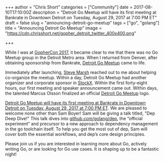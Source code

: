 +++
author = "Chris Short"
categories = ["Community"]
date = 2017-08-10T17:10:00Z
description = "Detroit Go Meetup will have its first meeting at Bankrate in Downtown Detroit on Tuesday, August 29, 2017 at 7:00 PM ET"
draft = false
slug = "announcing-detroit-go-meetup"
tags = ["go", "golang"]
title = "Announcing Detroit Go Meetup"
image = "https://cdn.chrisshort.net/gopher_detroit_twitter_400x400.png"

+++

While I was at [GopherCon 2017](https://chrisshort.net/gophercon-2017-lightning-talk-video/), it became clear to me that there was no Go Meetup group in the Detroit Metro area. When I returned from Denver, after obtaining sponsorship from Bankrate, [Detroit Go Meetup](https://www.meetup.com/DetroitGolang/) came to life.

Immediately after launching, [Steve Marsh](https://github.com/Swampy821) reached out to me about helping co-organize the meetup. Within a day, Detroit Go Meetup had another organizer and corporate sponsor in [StockX](https://stockx.com/). Within the first forty-eight hours, our first meeting and speaker announcement came out. Within days, the talented Marcus Olsson finalized an official [Detroit Go Meetup](https://detroitgolang.com/) logo.

[Detroit Go Meetup will have its first meeting at Bankrate in Downtown Detroit on Tuesday, August 29, 2017 at 7:00 PM ET](https://www.meetup.com/DetroitGolang/events/242260260/). We are pleased to welcome none other than Sam Boyer! Sam will be giving a talk titled, "Dep Deep Dive!" This talk dives into [github.com/golang/dep](https://github.com/golang/dep), the “official experiment” and precursor to a new approach to dependency management in the go toolchain itself. To help you get the most out of dep, Sam will cover both the essential workflows, and dep’s core design principles.

Please join us if you are interested in learning more about Go, actively writing Go, or are looking for Go use cases. It is shaping up to be a fantastic night!